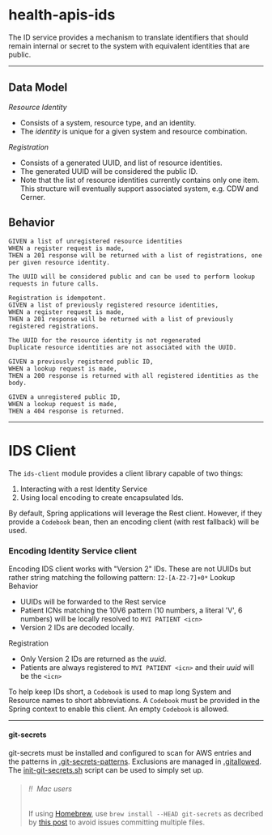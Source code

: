 # health-apis-ids

The ID service provides a mechanism to translate identifiers that should remain internal or secret
to the system with equivalent identities that are public.

----

## Data Model

_Resource Identity_
- Consists of a system, resource type, and an identity.
- The _identity_ is unique for a given system and resource combination.

_Registration_
- Consists of a generated UUID, and list of resource identities.
- The generated UUID will be considered the public ID.
- Note that the list of resource identities currently contains only one item.
  This structure will eventually support associated system, e.g. CDW and Cerner.

## Behavior

```
GIVEN a list of unregistered resource identities
WHEN a register request is made,
THEN a 201 response will be returned with a list of registrations, one per given resource identity.

The UUID will be considered public and can be used to perform lookup requests in future calls.
```

```
Registration is idempotent.
GIVEN a list of previously registered resource identities,
WHEN a register request is made,
THEN a 201 response will be returned with a list of previously registered registrations.

The UUID for the resource identity is not regenerated
Duplicate resource identities are not associated with the UUID.
```

```
GIVEN a previously registered public ID,
WHEN a lookup request is made,
THEN a 200 response is returned with all registered identities as the body.
```

```
GIVEN a unregistered public ID,
WHEN a lookup request is made,
THEN a 404 response is returned.
```
----
# IDS Client
The `ids-client` module provides a client library capable of two things:
1. Interacting with a rest Identity Service
2. Using local encoding to create encapsulated Ids.

By default, Spring applications will leverage the Rest client. However, if they provide
a `Codebook` bean, then an encoding client (with rest fallback) will be used.

### Encoding Identity Service client
Encoding IDS client works with "Version 2" IDs. These are not UUIDs but rather string matching the
following pattern: `I2-[A-Z2-7]+0*`
Lookup Behavior
- UUIDs will be forwarded to the Rest service
- Patient ICNs matching the 10V6 pattern (10 numbers, a literal 'V', 6 numbers) will be locally
  resolved to `MVI PATIENT <icn>`
- Version 2 IDs are decoded locally.

Registration
- Only Version 2 IDs are returned as the _uuid_.
- Patients are always registered to `MVI PATIENT <icn>` and their _uuid_ will be the `<icn>`

To help keep IDs short, a `Codebook` is used to map long System and Resource names to short
abbreviations. A `Codebook` must be provided in the Spring context to enable this client. An empty
`Codebook` is allowed. 

----

#### git-secrets
git-secrets must be installed and configured to scan for AWS entries and the patterns in
[.git-secrets-patterns](.git-secrets-patterns). Exclusions are managed in
[.gitallowed](.gitallowed).
The [init-git-secrets.sh](src/scripts/init-git-secrets.sh) script can be used to simply set up.

> ###### !!  Mac users
> If using [Homebrew](https://brew.sh/), use `brew install --HEAD git-secrets` as decribed
> by [this post](https://github.com/awslabs/git-secrets/issues/65#issuecomment-416382565) to
> avoid issues committing multiple files.
